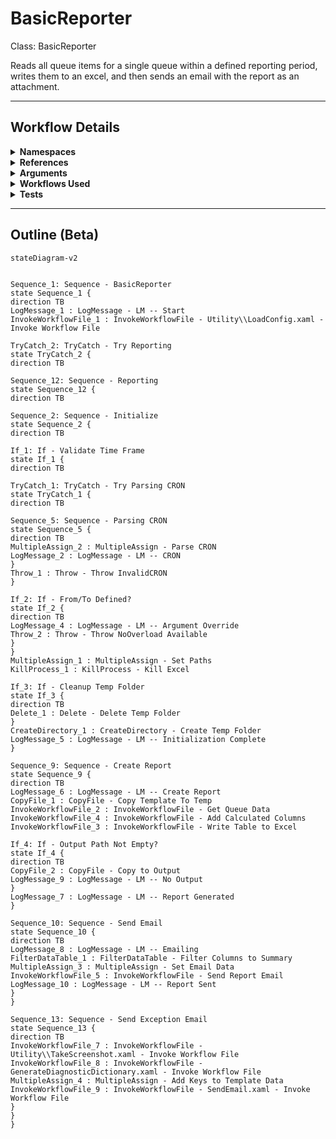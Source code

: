 # BasicReporter
Class: BasicReporter

Reads all queue items for a single queue within a defined reporting period, writes them to an excel, and then sends an email with the report as an attachment.

<hr />

## Workflow Details
<details>
    <summary>
    <b>Namespaces</b>
    </summary>
    
- System
- System.Activities
- System.Activities.Statements
- System.Collections
- System.Collections.Generic
- System.Collections.ObjectModel
- System.IO
- System.Linq
- UiPath.Core.Activities
- System.Reflection
- System.Runtime.Serialization
- System.Activities.Runtime.Collections
- Cronos
- System.Linq.Expressions
- UiPath.Core
- GlobalVariablesNamespace
- GlobalConstantsNamespace
- System.Diagnostics
- System.ComponentModel
- UiPath.Platform.ResourceHandling
- System.Data
- Newtonsoft.Json.Linq
- Newtonsoft.Json
- System.Dynamic
- Newtonsoft.Json.Linq
- Newtonsoft.Json
- System.Dynamic
- System.Xml.Serialization
- System.Xml.Serialization
- UiPath.Excel
- UiPath.Excel.Activities.Business


</details>
<details>
    <summary>
    <b>References</b>
    </summary>

- Cronos
- Microsoft.CSharp
- Microsoft.PowerShell.Commands.Diagnostics
- Microsoft.VisualBasic
- Microsoft.Win32.Primitives
- netstandard
- Newtonsoft.Json
- NPOI
- PresentationFramework
- System
- System.Activities
- System.Collections
- System.Collections.Immutable
- System.ComponentModel
- System.ComponentModel.EventBasedAsync
- System.ComponentModel.Primitives
- System.ComponentModel.TypeConverter
- System.Configuration.ConfigurationManager
- System.Console
- System.Core
- System.Data
- System.Data.Common
- System.Data.SqlClient
- System.Diagnostics.DiagnosticSource
- System.Diagnostics.EventLog
- System.Diagnostics.FileVersionInfo
- System.Diagnostics.PerformanceCounter
- System.Diagnostics.Process
- System.Diagnostics.TextWriterTraceListener
- System.Diagnostics.TraceSource
- System.IO.FileSystem.AccessControl
- System.IO.FileSystem.DriveInfo
- System.IO.FileSystem.Watcher
- System.IO.Packaging
- System.Linq
- System.Linq.Expressions
- System.Linq.Parallel
- System.Linq.Queryable
- System.Memory
- System.Memory.Data
- System.ObjectModel
- System.Private.CoreLib
- System.Private.DataContractSerialization
- System.Private.ServiceModel
- System.Private.Uri
- System.Private.Xml
- System.Reflection.DispatchProxy
- System.Reflection.Metadata
- System.Reflection.TypeExtensions
- System.Runtime.Serialization
- System.Runtime.Serialization.Formatters
- System.Runtime.Serialization.Primitives
- System.Security.Permissions
- System.ServiceModel
- System.ServiceModel.Activities
- System.Xaml
- System.Xml
- System.Xml.Linq
- UiPath.Excel
- UiPath.Excel.Activities
- UiPath.Excel.Activities.Design
- UiPath.Platform
- UiPath.Studio.Constants
- UiPath.System.Activities
- UiPath.System.Activities.Design
- UiPath.System.Activities.ViewModels
- UiPath.Workflow
- WindowsBase


</details>
<details>
    <summary>
    <b>Arguments</b>
    </summary>

| Name | Direction | Type | Description |
|  --- | --- | --- | ---  |
| in_OutputFolder | InArgument | x:String | If defined, the process will also copy the report generated to this folder. |
| in_CRON | InArgument | x:String | A CRON expression to determine what the reporting period is. This should match the CRON expression used in the trigger for this Entry Point for most cases. |
| in_From | InArgument | s:DateTime | If defined, overrides the start of the reporting period to this value. in_To must also be defined if using this overload. |
| in_To | InArgument | s:DateTime | If defined, overrides the end of the reporting period to this value. in_From must also be defined if using this overload. |
| in_ConfigPath | InArgument | x:String | The path to the config file to load for this process. |
| in_IgnoreSheets | InArgument | s:String[] | A list of the sheets to ignore loading into the Config. |

    
</details>
<details>
    <summary>
    <b>Workflows Used</b>
    </summary>

- C:\Users\eyash\Documents\UiPath\LazyFramework\Utility\LoadConfig.xaml
- C:\Users\eyash\Documents\UiPath\LazyFramework\.templates\Reporters\Basic\Logic\GetQueueData.xaml
- C:\Users\eyash\Documents\UiPath\LazyFramework\.templates\Reporters\Basic\Logic\AddCalculatedColumns.xaml
- C:\Users\eyash\Documents\UiPath\LazyFramework\.templates\Reporters\Basic\Logic\WriteTableToExcel.xaml
- C:\Users\eyash\Documents\UiPath\LazyFramework\Utility\SendEmail.xaml
- C:\Users\eyash\Documents\UiPath\LazyFramework\Utility\TakeScreenshot.xaml
- C:\Users\eyash\Documents\UiPath\LazyFramework\Utility\GenerateDiagnosticDictionary.xaml

    
</details>
<details>
    <summary>
    <b>Tests</b>
    </summary>



    
</details>

<hr />

## Outline (Beta)

```mermaid
stateDiagram-v2


Sequence_1: Sequence - BasicReporter
state Sequence_1 {
direction TB
LogMessage_1 : LogMessage - LM -- Start
InvokeWorkflowFile_1 : InvokeWorkflowFile - Utility\\LoadConfig.xaml - Invoke Workflow File

TryCatch_2: TryCatch - Try Reporting
state TryCatch_2 {
direction TB

Sequence_12: Sequence - Reporting
state Sequence_12 {
direction TB

Sequence_2: Sequence - Initialize
state Sequence_2 {
direction TB

If_1: If - Validate Time Frame
state If_1 {
direction TB

TryCatch_1: TryCatch - Try Parsing CRON
state TryCatch_1 {
direction TB

Sequence_5: Sequence - Parsing CRON
state Sequence_5 {
direction TB
MultipleAssign_2 : MultipleAssign - Parse CRON
LogMessage_2 : LogMessage - LM -- CRON
}
Throw_1 : Throw - Throw InvalidCRON
}

If_2: If - From/To Defined?
state If_2 {
direction TB
LogMessage_4 : LogMessage - LM -- Argument Override
Throw_2 : Throw - Throw NoOverload Available
}
}
MultipleAssign_1 : MultipleAssign - Set Paths
KillProcess_1 : KillProcess - Kill Excel

If_3: If - Cleanup Temp Folder
state If_3 {
direction TB
Delete_1 : Delete - Delete Temp Folder
}
CreateDirectory_1 : CreateDirectory - Create Temp Folder
LogMessage_5 : LogMessage - LM -- Initialization Complete
}

Sequence_9: Sequence - Create Report
state Sequence_9 {
direction TB
LogMessage_6 : LogMessage - LM -- Create Report
CopyFile_1 : CopyFile - Copy Template To Temp
InvokeWorkflowFile_2 : InvokeWorkflowFile - Get Queue Data
InvokeWorkflowFile_4 : InvokeWorkflowFile - Add Calculated Columns
InvokeWorkflowFile_3 : InvokeWorkflowFile - Write Table to Excel

If_4: If - Output Path Not Empty?
state If_4 {
direction TB
CopyFile_2 : CopyFile - Copy to Output
LogMessage_9 : LogMessage - LM -- No Output
}
LogMessage_7 : LogMessage - LM -- Report Generated
}

Sequence_10: Sequence - Send Email
state Sequence_10 {
direction TB
LogMessage_8 : LogMessage - LM -- Emailing
FilterDataTable_1 : FilterDataTable - Filter Columns to Summary
MultipleAssign_3 : MultipleAssign - Set Email Data
InvokeWorkflowFile_5 : InvokeWorkflowFile - Send Report Email
LogMessage_10 : LogMessage - LM -- Report Sent
}
}

Sequence_13: Sequence - Send Exception Email
state Sequence_13 {
direction TB
InvokeWorkflowFile_7 : InvokeWorkflowFile - Utility\\TakeScreenshot.xaml - Invoke Workflow File
InvokeWorkflowFile_8 : InvokeWorkflowFile - GenerateDiagnosticDictionary.xaml - Invoke Workflow File
MultipleAssign_4 : MultipleAssign - Add Keys to Template Data
InvokeWorkflowFile_9 : InvokeWorkflowFile - SendEmail.xaml - Invoke Workflow File
}
}
}
```